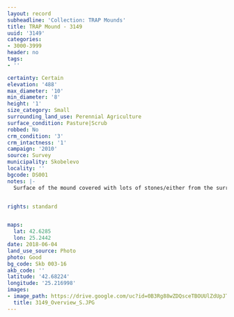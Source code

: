 ```yaml
---
layout: record
subheadline: 'Collection: TRAP Mounds'
title: TRAP Mound - 3149
uuid: '3149'
categories:
- 3000-3999
header: no
tags:
- ''

certainty: Certain
elevation: '488'
max_diameter: '10'
min_diameter: '8'
height: '1'
size_category: Small
surrounding_land_use: Perennial Agriculture
surface_condition: Pasture|Scrub
robbed: No
crm_condition: '3'
crm_intactness: '1'
campaign: '2010'
source: Survey
municipality: Skobelevo
locality: ''
bgcode: DS001
notes: |-
  Surface of the mound covered with lots of stones/either from the surrounding pasture or from the mound.


rights: standard


maps:
  lat: 42.6285
  lon: 25.2442
date: 2018-06-04
land_use_source: Photo
photo: Good
bg_code: Skb 003-16
akb_code: ''
latitude: '42.68224'
longitude: '25.216998'
images:
- image_path: https://drive.google.com/uc?id=0B3Rg88wZDQsceTBOUUlZdUpJTUk
  title: 3149_Overview_S.JPG
---
```


